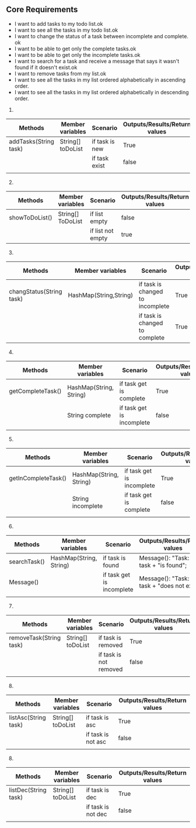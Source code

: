 ## Core Requirements

- I want to add tasks to my todo list.ok
- I want to see all the tasks in my todo list.ok
- I want to change the status of a task between incomplete and complete. ok
- I want to be able to get only the complete tasks.ok
- I want to be able to get only the incomplete tasks.ok
- I want to search for a task and receive a message that says it wasn't found if it doesn't exist.ok
- I want to remove tasks from my list.ok
- I want to see all the tasks in my list ordered alphabetically in ascending order.
- I want to see all the tasks in my list ordered alphabetically in descending order.


1.
| Methods               | Member variables  | Scenario       | Outputs/Results/Return values |
|-----------------------|-------------------|----------------|-------------------------------|
| addTasks(String task) | String[] toDoList | if task is new | True                          |
|                       |                   | if task exist  | false                         |
|                       |                   |                |

2.
| Methods        | Member variables  | Scenario          | Outputs/Results/Return values |
|----------------|-------------------|-------------------|-------------------------------|
| showToDoList() | String[] ToDoList | if list empty     | false                         |
|                |                   | if list not empty | true                          |

3.
| Methods                  | Member variables       | Scenario                         | Outputs/Results/Return values |
|--------------------------|------------------------|----------------------------------|-------------------------------|
| changStatus(String task) | HashMap(String,String) | if task is changed to incomplete | True                          |
|                          |                        | if task is changed to complete   | True                          |

4.
| Methods           | Member variables        | Scenario                  | Outputs/Results/Return values |
|-------------------|-------------------------|---------------------------|-------------------------------|
| getCompleteTask() | HashMap(String, String) | if task get is complete   | True                          |
|                   | String complete         | if task get is incomplete | false                         |
|                   |                         |                           |

5.
| Methods             | Member variables        | Scenario                  | Outputs/Results/Return values |
|---------------------|-------------------------|---------------------------|-------------------------------|
| getInCompleteTask() | HashMap(String, String) | if task get is incomplete | True                          |
|                     | String incomplete       | if task get is complete   | false                         |
|                     |                         |                           |

6.
| Methods      | Member variables        | Scenario                  | Outputs/Results/Return values                 |
|--------------|-------------------------|---------------------------|-----------------------------------------------|
| searchTask() | HashMap(String, String) | if task is found          | Message(): "Task: " + task + "is found";      |
| Message()    |                         | if task get is incomplete | Message(): "Task: " + task + "does not exist" |
|              |                         |                           |

7.
| Methods                 | Member variables  | Scenario               | Outputs/Results/Return values |
|-------------------------|-------------------|------------------------|-------------------------------|
| removeTask(String task) | String[] toDoList | if task is removed     | True                          |
|                         |                   | if task is not removed | false                         |
|                         |                   |                        |

8.
| Methods              | Member variables  | Scenario           | Outputs/Results/Return values |
|----------------------|-------------------|--------------------|-------------------------------|
| listAsc(String task) | String[] toDoList | if task is asc     | True                          |
|                      |                   | if task is not asc | false                         |
|                      |                   |                    |

8.
| Methods              | Member variables  | Scenario           | Outputs/Results/Return values |
|----------------------|-------------------|--------------------|-------------------------------|
| listDec(String task) | String[] toDoList | if task is dec     | True                          |
|                      |                   | if task is not dec | false                         |
|                      |                   |                    |
